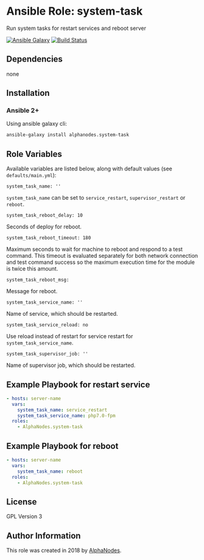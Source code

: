 # Ansible Role: system-task

Run system tasks for restart services and reboot server

[![Ansible Galaxy](https://img.shields.io/badge/galaxy-alphanodes.system-task-660198.svg)](https://galaxy.ansible.com/AlphaNodes/system-task)
[![Build Status](https://travis-ci.org/AlphaNodes/ansible-system-task.svg?branch=master)](https://travis-ci.org/AlphaNodes/ansible-system-task)


## Dependencies

  none

## Installation

### Ansible 2+

Using ansible galaxy cli:

```bash
ansible-galaxy install alphanodes.system-task
```

## Role Variables

Available variables are listed below, along with default values (see `defaults/main.yml`):

```
system_task_name: ''
```

`system_task_name` can be set to `service_restart`, `supervisor_restart` or `reboot`.


```
system_task_reboot_delay: 10
```

Seconds of deploy for reboot.


```
system_task_reboot_timeout: 180
```

Maximum seconds to wait for machine to reboot and respond to a test command.
This timeout is evaluated separately for both network connection and test command success so the maximum execution time for the module is twice this amount.


```
system_task_reboot_msg:
```

Message for reboot.


```
system_task_service_name: ''
```

Name of service, which should be restarted.


```
system_task_service_reload: no
```

Use reload instead of restart for service restart for `system_task_service_name`.


```
system_task_supervisor_job: ''
```

Name of supervisor job, which should be restarted.


## Example Playbook for restart service

```yaml
- hosts: server-name
  vars:
    system_task_name: service_restart
    system_task_service_name: php7.0-fpm
  roles:
    - AlphaNodes.system-task
```

## Example Playbook for reboot

```yaml
- hosts: server-name
  vars:
    system_task_name: reboot
  roles:
    - AlphaNodes.system-task
```

## License

GPL Version 3

## Author Information

This role was created in 2018 by [AlphaNodes](https://alphanodes.com/).
